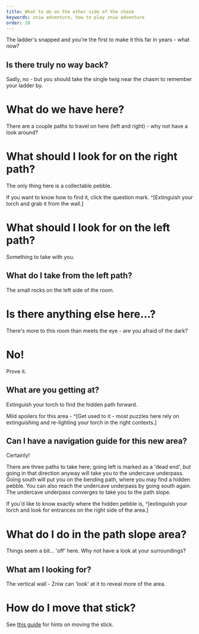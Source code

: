 ```yaml
---
title: What to do on the other side of the chasm
keywords: zniw adventure, how to play zniw adventure
order: 10
---
```


The ladder's snapped and you're the first to make it this far in years - what now?

## Is there truly no way back?
Sadly, no - but you should take the single twig near the chasm to remember your ladder by.

# What do we have here?
There are a couple paths to travel on here (left and right) - why not have a look around?

# What should I look for on the right path?
The only thing here is a collectable pebble.

If you want to know how to find it, click the question mark. ^[Extinguish your torch and grab it from the wall.]

# What should I look for on the left path?
Something to take with you.

## What do I take from the left path?
The small rocks on the left side of the room.

# Is there anything else here...?
There's more to this room than meets the eye - are you afraid of the dark?

# No!
Prove it.

## What are you getting at?
Extinguish your torch to find the hidden path forward.

Mild spoilers for this area - ^[Get used to it - most puzzles here rely on extinguishing and re-lighting your torch in the right contexts.]

## Can I have a navigation guide for this new area?
Certainly!

There are three paths to take here; going left is marked as a 'dead end', but going in that direction anyway will take you to the undercave underpass.
Going south will put you on the bending path, where you may find a hidden pebble. You can also reach the undercave underpass by going south again.
The undercave underpass converges to take you to the path slope.

If you'd like to know exactly where the hidden pebble is, ^[extinguish your torch and look for entrances on the right side of the area.]

# What do I do in the path slope area?
Things seem a bit... 'off' here. Why not have a look at your surroundings?

## What am I looking for?
The vertical wall - Zniw can 'look' at it to reveal more of the area.

# How do I move that stick?
See [this guide](boulder.md) for hints on moving the stick.